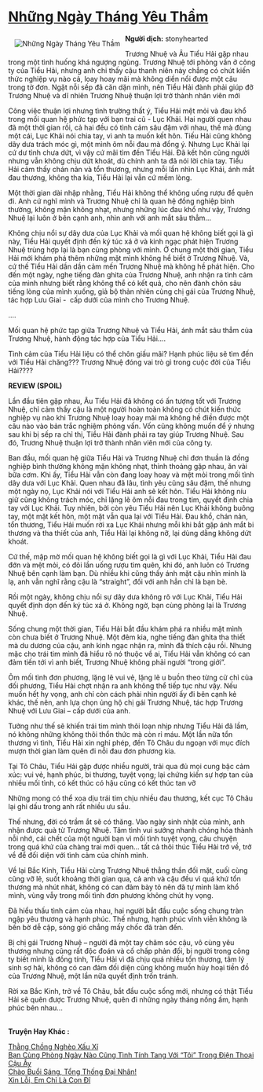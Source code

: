 <a href="https://utruyen.com/nhung-ngay-thang-yeu-tham/22892/" title="Những Ngày Tháng Yêu Thầm"><h1>Những Ngày Tháng Yêu Thầm</h1></a><div style="display:table"><img align="right" style="float: left; padding: 10px;" src="https://utruyen.com/images/story/200x260/nhung-ngay-thang-yeu-tham.jpg" alt="Những Ngày Tháng Yêu Thầm"><b>Người dịch:</b> stonyhearted<p></p>Trương Nhuệ và Âu Tiểu Hải gặp nhau trong một tình huống khá ngượng ngùng. Trương Nhuệ tới phỏng vấn ở công ty của Tiểu Hải, nhưng anh chỉ thấy cậu thanh niên này chẳng có chút kiến thức nghiệp vụ nào cả, loay hoay mãi mà không diền nổi được một câu trong tờ đơn. Ngặt nỗi sếp đã căn dặn mình, nên Tiểu Hải đành phải giúp đỡ Trương Nhuệ và dĩ nhiên Trương Nhuệ thuận lợi trở thành nhân viên mới<p></p>Công việc thuận lợi nhưng tình trường thất ý, Tiểu Hải mệt mỏi và đau khổ trong mối quan hệ phức tạp với bạn trai cũ - Lục Khải. Hai người quen nhau đã một thời gian rồi, cả hai đều có tình cảm sâu đậm với nhau, thế mà đùng một cái, Lục Khải nói chia tay, vì anh ta muốn kết hôn. Tiếu Hải cũng không dây dưa trách móc gì, một mình ôm nỗi đau mà đồng ý. Nhưng Lục Khải lại cứ dư tình chưa dứt, vì vậy cứ mãi tìm đến Tiểu Hải. Đã kết hôn cũng người nhưng vẫn không chịu dứt khoát, dù chính anh ta đã nói lời chia tay. Tiểu Hải cảm thấy chán nản và tổn thương, nhưng mỗi lần nhìn Lục Khải, ánh mắt đau thương, không tha kia, Tiểu Hải lại vẫn cứ mềm lòng.<p></p>Một thời gian dài nhập nhằng, Tiểu Hải không thể không uống rượu để quên đi. Anh cứ nghĩ mình và Trương Nhuệ chỉ là quan hệ đồng nghiệp bình thường, không mặn không nhạt, nhưng những lúc đau khổ như vậy, Trương Nhuệ lại luôn ở bên cạnh anh, nhìn anh với anh mắt sâu thẳm... <p></p>Không chịu nổi sự dây dưa của Lục Khải và mối quan hệ không biết gọi là gì này, Tiểu Hải quyết định đến ký túc xá ở và kinh ngạc phát hiện Trương Nhuệ trùng hợp lại là bạn cùng phòng với mình. Ở chung một thời gian, Tiểu Hải mới khám phá thêm những mặt mình không hề biết ở Trương Nhuệ. Và, cứ thế Tiểu Hải dần dần cảm mến Trương Nhuệ mà không hề phát hiện. Cho đến một ngày, nghe tiếng đàn ghita của Trương Nhuệ, anh nhận ra tình cảm của mình nhưng biết rằng không thể có kết quả, cho nên đành chôn sâu tiếng lòng của mình xuống, giả bộ thản nhiên cùng chị gái của Trương Nhuệ, tác hợp Lưu Giai -  cấp dưới của mình cho Trương Nhuệ.<p></p>....<p></p>Mối quan hệ phức tạp giữa Trương Nhuệ và Tiểu Hải, ánh mắt sâu thẳm của Trương Nhuệ, hành động tác hợp của Tiểu Hải....<p></p>Tình cảm của Tiểu Hải liệu có thể chôn giấu mãi? Hạnh phúc liệu sẽ tìm đến với Tiểu Hải chăng??? Trương Nhuệ đóng vai trò gì trong cuộc đời của Tiểu Hải????<p></p><b>REVIEW (SPOIL)</b><p></p>Lần đầu tiên gặp nhau, Âu Tiểu Hải đã không có ấn tượng tốt với Trương Nhuệ, chỉ cảm thấy cậu là một người hoàn toàn không có chút kiến thức nghiệp vụ nào khi Trương Nhuệ loay hoay mãi mà không hề điền được một câu nào vào bản trắc nghiệm phỏng vấn. Vốn cũng không muốn để ý nhưng sau khi bị sếp ra chỉ thị, Tiểu Hải đành phải ra tay giúp Trương Nhuệ. Sau đó, Trương Nhuệ thuận lợi trở thành nhân viên mới của công ty.<p></p>Ban đầu, mối quan hệ giữa Tiểu Hải và Trương Nhuệ chỉ đơn thuần là đồng nghiệp bình thường không mặn không nhạt, thỉnh thoảng gặp nhau, ăn vài bữa cơm. Khi ấy, Tiểu Hải vẫn còn đang loay hoay và mệt mỏi trong mối tình dây dưa với Lục Khải. Quen nhau đã lâu, tình yêu cũng sâu đậm, thế nhưng một ngày nọ, Lục Khải nói với Tiểu Hải anh sẽ kết hôn. Tiểu Hải không níu giữ cũng không trách móc, chỉ lặng lẽ ôm nỗi đau trong tim, quyết định chia tay với Lục Khải. Tuy nhiên, bởi còn yêu Tiểu Hải nên Lục Khải không buông tay, một mặt kết hôn, một mặt vẫn qua lại với Tiểu Hải. Đau khổ, chán nản, tổn thương, Tiểu Hải muốn rời xa Lục Khải nhưng mỗi khi bắt gặp ánh mắt bi thương và tha thiết của anh, Tiểu Hải lại không nỡ, lại dùng dằng không dứt khoát.<p></p>Cứ thế, mập mờ mối quan hệ không biết gọi là gì với Lục Khải, Tiểu Hải đau đớn và mệt mỏi, có đôi lần uống rượu tìm quên, khi đó, anh luôn có Trương Nhuệ bên cạnh làm bạn. Dù nhiều khi cũng thấy ánh mặt cậu nhìn mình là lạ, anh vẫn nghĩ rằng cậu là “straight”, đối với anh hẳn chỉ là bạn bè.<p></p>Rồi một ngày, không chịu nổi sự dây dưa không rõ với Lục Khải, Tiểu Hải quyết định dọn đến ký túc xá ở. Không ngờ, bạn cùng phòng lại là Trương Nhuệ.<p></p>Sống chung một thời gian, Tiểu Hải bắt đầu khám phá ra nhiều mặt mình còn chưa biết ở Trương Nhuệ. Một đêm kia, nghe tiếng đàn ghita tha thiết mà du dương của cậu, anh kinh ngạc nhận ra, mình đã thích cậu rồi. Nhưng mặc cho trái tim mình đã hiểu rõ nó thuộc về ai, Tiểu Hải vẫn không có can đảm tiến tới vì anh biết, Trương Nhuệ không phải người “trong giới”.<p></p>Ôm mối tình đơn phương, lặng lẽ vui vẻ, lặng lẽ u buồn theo từng cử chỉ của đối phương, Tiểu Hải chợt nhận ra anh không thể tiếp tục như vậy. Nếu muốn hết hy vọng, anh chỉ còn cách phải nhìn người ấy đi bên cạnh kẻ khác, thế nên, anh lựa chọn ủng hộ chị gái Trương Nhuệ, tác hợp Trương Nhuệ với Lưu Giai – cấp dưới của anh.<p></p>Tưởng như thế sẽ khiến trái tim mình thôi loạn nhịp nhưng Tiểu Hải đã lầm, nó không những không thôi thổn thức mà còn rỉ máu. Một lần nữa tổn thương vì tình, Tiểu Hải xin nghỉ phép, đến Tô Châu du ngoạn với mục đích mượn thời gian làm quên đi nỗi đau đơn phương kia.<p></p>Tại Tô Châu, Tiểu Hải gặp được nhiều người, trải qua đủ mọi cung bậc cảm xúc: vui vẻ, hạnh phúc, bi thương, tuyệt vọng; lại chứng kiến sự hợp tan của nhiều mối tình, có kết thúc có hậu cũng có kết thúc tan vỡ<p></p>Những mong có thể xoa dịu trái tim chịu nhiều đau thương, kết cục Tô Châu lại ghi dấu trong anh rất nhiều ưu sầu.<p></p>Thế nhưng, đời có trầm ắt sẽ có thăng. Vào ngày sinh nhật của mình, anh nhận được quà từ Trương Nhuệ. Tâm tình vui sướng nhanh chóng hóa thành nỗi nhớ, cái chết của một người bạn vì mối tình tuyệt vọng, câu chuyện trong quá khứ của chàng trai mới quen… tất cả thôi thúc Tiểu Hải trở về, trở về để đối diện với tình cảm của chính mình.<p></p>Về lại Bắc Kinh, Tiểu Hải cùng Trương Nhuệ thẳng thắn đối mặt, cuối cùng cũng vỡ lẽ, suốt khoảng thời gian qua, cả anh và cậu đều vì quá khứ tổn thương mà nhút nhát, không có can đảm bày tỏ nên đã tự mình làm khổ mình, vùng vẫy trong mối tình đơn phương không chút hy vọng.<p></p>Đã hiểu thấu tình cảm của nhau, hai người bắt đầu cuộc sống chung tràn ngập yêu thương và hạnh phúc. Thế nhưng, hạnh phúc vĩnh viễn không là bến bờ dễ cập, sóng gió chẳng mấy chốc đã tràn đến.<p></p>Bị chị gái Trương Nhuệ – người đã một tay chăm sóc cậu, vô cùng yêu thương nhưng cũng rất độc đoán và cố chấp phản đối, bị người trong công ty biết mình là đồng tính, Tiểu Hải vì đã chịu quá nhiều tổn thương, tâm lý sinh sợ hãi, không có can đảm đối diện cũng không muốn hủy hoại tiền đồ của Trương Nhuệ, một lần nữa quyết định trốn tránh.<p></p>Rời xa Bắc Kinh, trở về Tô Châu, bắt đầu cuộc sống mới, nhưng có thật Tiểu Hải sẽ quên được Trương Nhuệ, quên đi những ngày tháng nồng ấm, hạnh phúc bên nhau…</div><p><br><b>Truyện Hay Khác :</b></p><a href="https://utruyen.com/thang-chong-ngheo-xau-xi/22891/" alt="Thằng Chồng Nghèo Xấu Xí">Thằng Chồng Nghèo Xấu Xí</a><br/><a href="https://github.com/quanluxury/dammy/tree/master/truyenhay/25031/" alt="Bạn Cùng Phòng Ngày Nào Cũng Tình Tính Tang Với “Tôi” Trong Điện Thoại Cậu Ấy">Bạn Cùng Phòng Ngày Nào Cũng Tình Tính Tang Với “Tôi” Trong Điện Thoại Cậu Ấy</a><br/><a href="https://github.com/quanluxury/truyenhot/tree/master/truyenhay/16021/" alt="Chào Buổi Sáng, Tổng Thống Đại Nhân!">Chào Buổi Sáng, Tổng Thống Đại Nhân!</a><br/><a href="https://github.com/quanluxury/truyenhot/tree/master/truyenhay/3947/" alt="Xin Lỗi, Em Chỉ Là Con Đĩ">Xin Lỗi, Em Chỉ Là Con Đĩ</a><br/>